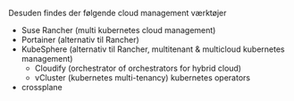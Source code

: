Desuden findes der følgende cloud management værktøjer

- Suse Rancher (multi kubernetes cloud management)
- Portainer (alternativ til Rancher)
- KubeSphere (alternativ til Rancher, multitenant & multicloud kubernetes
  management)
  - Cloudify (orchestrator of orchestrators for hybrid cloud)
  - vCluster (kubernetes multi-tenancy)
    kubernetes operators
- crossplane
